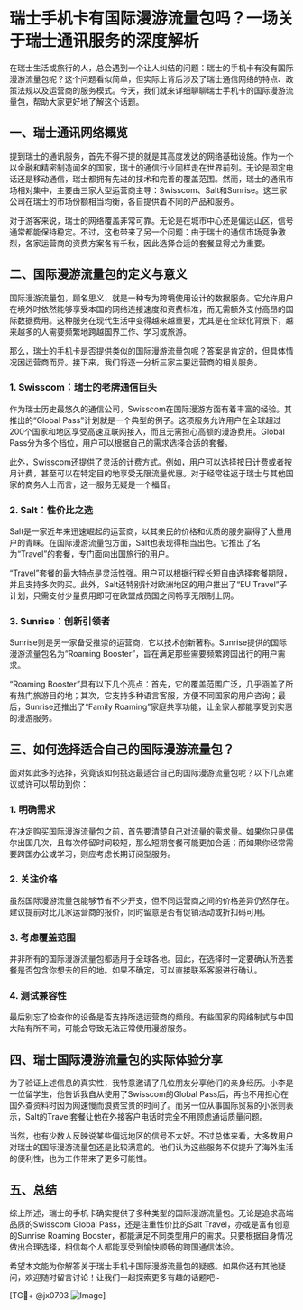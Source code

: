 # 瑞士手机卡有国际漫游流量包吗？一场关于瑞士通讯服务的深度解析

在瑞士生活或旅行的人，总会遇到一个让人纠结的问题：瑞士的手机卡有没有国际漫游流量包呢？这个问题看似简单，但实际上背后涉及了瑞士通信网络的特点、政策法规以及运营商的服务模式。今天，我们就来详细聊聊瑞士手机卡的国际漫游流量包，帮助大家更好地了解这个话题。

## 一、瑞士通讯网络概览

提到瑞士的通讯服务，首先不得不提的就是其高度发达的网络基础设施。作为一个以金融和精密制造闻名的国家，瑞士的通信行业同样走在世界前列。无论是固定电话还是移动通信，瑞士都拥有先进的技术和完善的覆盖范围。然而，瑞士的通讯市场相对集中，主要由三家大型运营商主导：Swisscom、Salt和Sunrise。这三家公司在瑞士的市场份额相当均衡，各自提供着不同的产品和服务。

对于游客来说，瑞士的网络覆盖非常可靠。无论是在城市中心还是偏远山区，信号通常都能保持稳定。不过，这也带来了另一个问题：由于瑞士的通信市场竞争激烈，各家运营商的资费方案各有千秋，因此选择合适的套餐显得尤为重要。

## 二、国际漫游流量包的定义与意义

国际漫游流量包，顾名思义，就是一种专为跨境使用设计的数据服务。它允许用户在境外时依然能够享受本国的网络连接速度和资费标准，而无需额外支付高昂的国际数据费用。这种服务在现代生活中变得越来越重要，尤其是在全球化背景下，越来越多的人需要频繁地跨越国界工作、学习或旅游。

那么，瑞士的手机卡是否提供类似的国际漫游流量包呢？答案是肯定的，但具体情况因运营商而异。接下来，我们将逐一分析三家主要运营商的相关服务。

### 1. Swisscom：瑞士的老牌通信巨头

作为瑞士历史最悠久的通信公司，Swisscom在国际漫游方面有着丰富的经验。其推出的“Global Pass”计划就是一个典型的例子。这项服务允许用户在全球超过200个国家和地区享受高速互联网接入，而且无需担心高额的漫游费用。Global Pass分为多个档位，用户可以根据自己的需求选择合适的套餐。

此外，Swisscom还提供了灵活的计费方式。例如，用户可以选择按日计费或者按月计费，甚至可以在特定目的地享受无限流量优惠。对于经常往返于瑞士与其他国家的商务人士而言，这一服务无疑是一个福音。

### 2. Salt：性价比之选

Salt是一家近年来迅速崛起的运营商，以其亲民的价格和优质的服务赢得了大量用户的青睐。在国际漫游流量包方面，Salt也表现得相当出色。它推出了名为“Travel”的套餐，专门面向出国旅行的用户。

“Travel”套餐的最大特点是灵活性强。用户可以根据行程长短自由选择套餐期限，并且支持多次购买。此外，Salt还特别针对欧洲地区的用户推出了“EU Travel”子计划，只需支付少量费用即可在欧盟成员国之间畅享无限制上网。

### 3. Sunrise：创新引领者

Sunrise则是另一家备受推崇的运营商，它以技术创新著称。Sunrise提供的国际漫游流量包名为“Roaming Booster”，旨在满足那些需要频繁跨国出行的用户需求。

“Roaming Booster”具有以下几个亮点：首先，它的覆盖范围广泛，几乎涵盖了所有热门旅游目的地；其次，它支持多种语言客服，方便不同国家的用户咨询；最后，Sunrise还推出了“Family Roaming”家庭共享功能，让全家人都能享受到实惠的漫游服务。

## 三、如何选择适合自己的国际漫游流量包？

面对如此多的选择，究竟该如何挑选最适合自己的国际漫游流量包呢？以下几点建议或许可以帮助到你：

### 1. 明确需求

在决定购买国际漫游流量包之前，首先要清楚自己对流量的需求量。如果你只是偶尔出国几次，且每次停留时间较短，那么短期套餐可能更加合适；而如果你经常需要跨国办公或学习，则应考虑长期订阅型服务。

### 2. 关注价格

虽然国际漫游流量包能够节省不少开支，但不同运营商之间的价格差异仍然存在。建议提前对比几家运营商的报价，同时留意是否有促销活动或折扣码可用。

### 3. 考虑覆盖范围

并非所有的国际漫游流量包都适用于全球各地。因此，在选择时一定要确认所选套餐是否包含你想去的目的地。如果不确定，可以直接联系客服进行确认。

### 4. 测试兼容性

最后别忘了检查你的设备是否支持所选运营商的频段。有些国家的网络制式与中国大陆有所不同，可能会导致无法正常使用漫游服务。

## 四、瑞士国际漫游流量包的实际体验分享

为了验证上述信息的真实性，我特意邀请了几位朋友分享他们的亲身经历。小李是一位留学生，他告诉我自从使用了Swisscom的Global Pass后，再也不用担心在国外查资料时因为网速慢而浪费宝贵的时间了。而另一位从事国际贸易的小张则表示，Salt的Travel套餐让他在外接客户电话时完全不用顾虑通话质量问题。

当然，也有少数人反映说某些偏远地区的信号不太好。不过总体来看，大多数用户对瑞士的国际漫游流量包还是比较满意的。他们认为这些服务不仅提升了海外生活的便利性，也为工作带来了更多可能性。

## 五、总结

综上所述，瑞士的手机卡确实提供了多种类型的国际漫游流量包。无论是追求高端品质的Swisscom Global Pass，还是注重性价比的Salt Travel，亦或是富有创意的Sunrise Roaming Booster，都能满足不同类型用户的需求。只要根据自身情况做出合理选择，相信每个人都能享受到愉快顺畅的跨国通信体验。

希望本文能为你解答关于瑞士手机卡国际漫游流量包的疑惑。如果你还有其他疑问，欢迎随时留言讨论！让我们一起探索更多有趣的话题吧~

[TG💪+ @jx0703 ![Image](https://github.com/user-attachments/assets/dbca1d08-cadb-493c-b0ec-ad6f7a83f270)]